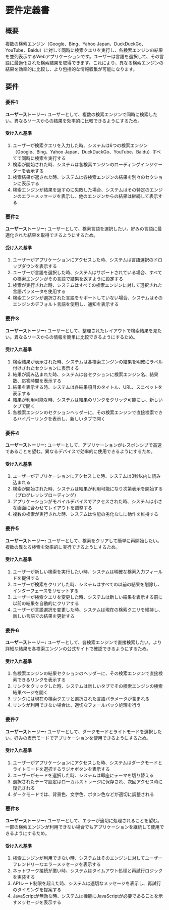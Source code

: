 # 要件定義書

## 概要

複数の検索エンジン（Google、Bing、Yahoo Japan、DuckDuckGo、YouTube、Baidu）に対して同時に検索クエリを実行し、各検索エンジンの結果を並列表示するWebアプリケーションです。ユーザーは言語を選択して、その言語に最適化された検索結果を取得できます。これにより、異なる検索エンジンの結果を効率的に比較し、より包括的な情報収集が可能になります。

## 要件

### 要件1

**ユーザーストーリー:** ユーザーとして、複数の検索エンジンで同時に検索したい。異なるソースからの結果を効率的に比較できるようにするため。

#### 受け入れ基準

1. ユーザーが検索クエリを入力した時、システムは6つの検索エンジン（Google、Bing、Yahoo Japan、DuckDuckGo、YouTube、Baidu）すべてで同時に検索を実行する
2. 検索が開始された時、システムは各検索エンジンのローディングインジケーターを表示する
3. 検索結果が返された時、システムは各検索エンジンの結果を別々のセクションに表示する
4. 検索エンジンが結果を返すのに失敗した場合、システムはその特定のエンジンのエラーメッセージを表示し、他のエンジンからの結果は継続して表示する

### 要件2

**ユーザーストーリー:** ユーザーとして、検索言語を選択したい。好みの言語に最適化された結果を取得できるようにするため。

#### 受け入れ基準

1. ユーザーがアプリケーションにアクセスした時、システムは言語選択のドロップダウンを表示する
2. ユーザーが言語を選択した時、システムはサポートされている場合、すべての検索エンジンがその言語で結果を返すように設定する
3. 検索が実行された時、システムはすべての検索エンジンに対して選択された言語パラメータを使用する
4. 検索エンジンが選択された言語をサポートしていない場合、システムはそのエンジンのデフォルト言語を使用し、通知を表示する

### 要件3

**ユーザーストーリー:** ユーザーとして、整理されたレイアウトで検索結果を見たい。異なるソースからの情報を簡単に比較できるようにするため。

#### 受け入れ基準

1. 検索結果が表示された時、システムは各検索エンジンの結果を明確にラベル付けされたセクションに表示する
2. 結果が読み込まれた時、システムは各セクションに検索エンジン名、結果数、応答時間を表示する
3. 結果を表示する時、システムは各結果項目のタイトル、URL、スニペットを表示する
4. 結果が利用可能な時、システムは結果のリンクをクリック可能にし、新しいタブで開く
5. 各検索エンジンのセクションヘッダーに、その検索エンジンで直接検索できるハイパーリンクを表示し、新しいタブで開く

### 要件4

**ユーザーストーリー:** ユーザーとして、アプリケーションがレスポンシブで高速であることを望む。異なるデバイスで効率的に使用できるようにするため。

#### 受け入れ基準

1. ユーザーがアプリケーションにアクセスした時、システムは3秒以内に読み込まれる
2. 検索が開始された時、システムは結果が利用可能になり次第表示を開始する（プログレッシブローディング）
3. アプリケーションがモバイルデバイスでアクセスされた時、システムは小さな画面に合わせてレイアウトを調整する
4. 複数の検索が実行された時、システムは性能の劣化なしに動作を維持する

### 要件5

**ユーザーストーリー:** ユーザーとして、検索をクリアして簡単に再開始したい。複数の異なる検索を効率的に実行できるようにするため。

#### 受け入れ基準

1. ユーザーが新しい検索を実行したい時、システムは明確な検索入力フィールドを提供する
2. ユーザーが検索をクリアした時、システムはすべての以前の結果を削除し、インターフェースをリセットする
3. ユーザーが検索クエリを変更した時、システムは新しい結果を表示する前に以前の結果を自動的にクリアする
4. ユーザーが言語選択を変更した時、システムは現在の検索クエリを維持し、新しい言語での結果を更新する

### 要件6

**ユーザーストーリー:** ユーザーとして、各検索エンジンで直接検索したい。より詳細な結果を各検索エンジンの公式サイトで確認できるようにするため。

#### 受け入れ基準

1. 各検索エンジンの結果セクションのヘッダーに、その検索エンジンで直接検索できるリンクを表示する
2. リンクをクリックした時、システムは新しいタブでその検索エンジンの検索結果ページを開く
3. リンクには現在の検索クエリと選択された言語パラメータが含まれる
4. リンクが利用できない場合は、適切なフォールバック処理を行う

### 要件7

**ユーザーストーリー:** ユーザーとして、ダークモードとライトモードを選択したい。好みの表示モードでアプリケーションを使用できるようにするため。

#### 受け入れ基準

1. ユーザーがアプリケーションにアクセスした時、システムはダークモードとライトモードを選択するラジオボタンを表示する
2. ユーザーがモードを選択した時、システムは即座にテーマを切り替える
3. 選択されたテーマ設定はローカルストレージに保存され、次回アクセス時に復元される
4. ダークモードでは、背景色、文字色、ボタン色などが適切に調整される

### 要件8

**ユーザーストーリー:** ユーザーとして、エラーが適切に処理されることを望む。一部の検索エンジンが利用できない場合でもアプリケーションを継続して使用できるようにするため。

#### 受け入れ基準

1. 検索エンジンが利用できない時、システムはそのエンジンに対してユーザーフレンドリーなエラーメッセージを表示する
2. ネットワーク接続が悪い時、システムはタイムアウト処理と再試行ロジックを実装する
3. APIレート制限を超えた時、システムは適切なメッセージを表示し、再試行のタイミングを提案する
4. JavaScriptが無効な時、システムは機能にJavaScriptが必要であることを示すメッセージを表示する